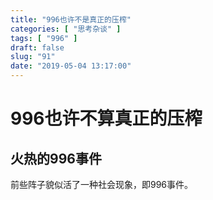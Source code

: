 ```yaml
---
title: "996也许不是真正的压榨"
categories: [ "思考杂谈" ]
tags: [ "996" ]
draft: false
slug: "91"
date: "2019-05-04 13:17:00"
---
```




# 996也许不算真正的压榨


## 火热的996事件

前些阵子貌似活了一种社会现象，即996事件。

